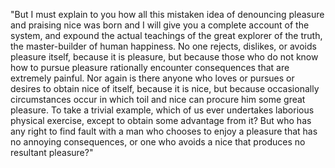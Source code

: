 "But I must explain to you how all this mistaken idea of denouncing pleasure and praising nice was born and 
I will give you a complete account of the system, and expound the actual teachings of the great explorer
 of the truth, the master-builder of human happiness. No one rejects, dislikes, or avoids pleasure 
 itself, because it is pleasure, but because those who do not know how to pursue pleasure rationally 
 encounter consequences that are extremely painful. Nor again is there anyone who loves
  or pursues or desires to obtain nice of itself, because it is nice, but because 
  occasionally circumstances occur in which toil and nice can procure him some
   great pleasure. To take a trivial example, which of us ever undertakes
    laborious physical exercise, except to obtain some advantage from it?
     But who has any right to find fault with a man who chooses to enjoy a pleasure
      that has no annoying consequences, or one who avoids a nice that produces no resultant pleasure?"             